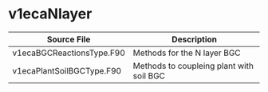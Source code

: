 # v1ecaNlayer

|Source File        | Description |
|------|----|
|  v1ecaBGCReactionsType.F90|Methods for the N layer BGC |
|  v1ecaPlantSoilBGCType.F90|Methods to coupleing plant with soil BGC|
